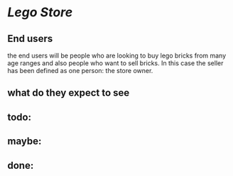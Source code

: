 # _Lego Store_

## End users

the end users will be people who are looking to buy lego bricks from many age ranges and also people who want to sell bricks. In this case the seller has been defined as one person: the store owner.

## what do they expect to see

## todo:

## maybe:

## done: